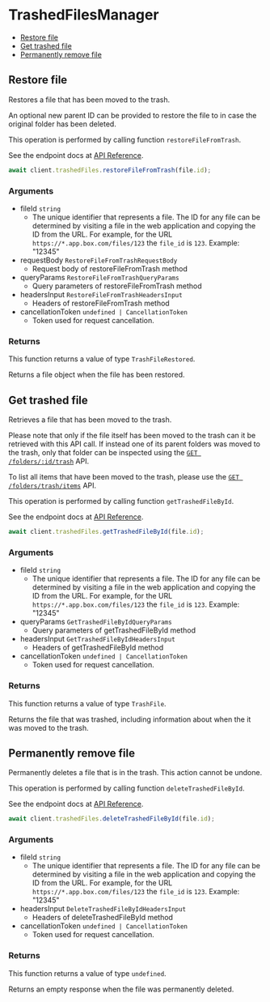 # TrashedFilesManager

- [Restore file](#restore-file)
- [Get trashed file](#get-trashed-file)
- [Permanently remove file](#permanently-remove-file)

## Restore file

Restores a file that has been moved to the trash.

An optional new parent ID can be provided to restore the file to in case the
original folder has been deleted.

This operation is performed by calling function `restoreFileFromTrash`.

See the endpoint docs at
[API Reference](https://developer.box.com/reference/post-files-id/).

<!-- sample post_files_id -->

```ts
await client.trashedFiles.restoreFileFromTrash(file.id);
```

### Arguments

- fileId `string`
  - The unique identifier that represents a file. The ID for any file can be determined by visiting a file in the web application and copying the ID from the URL. For example, for the URL `https://*.app.box.com/files/123` the `file_id` is `123`. Example: "12345"
- requestBody `RestoreFileFromTrashRequestBody`
  - Request body of restoreFileFromTrash method
- queryParams `RestoreFileFromTrashQueryParams`
  - Query parameters of restoreFileFromTrash method
- headersInput `RestoreFileFromTrashHeadersInput`
  - Headers of restoreFileFromTrash method
- cancellationToken `undefined | CancellationToken`
  - Token used for request cancellation.

### Returns

This function returns a value of type `TrashFileRestored`.

Returns a file object when the file has been restored.

## Get trashed file

Retrieves a file that has been moved to the trash.

Please note that only if the file itself has been moved to the
trash can it be retrieved with this API call. If instead one of
its parent folders was moved to the trash, only that folder
can be inspected using the
[`GET /folders/:id/trash`](e://get_folders_id_trash) API.

To list all items that have been moved to the trash, please
use the [`GET /folders/trash/items`](e://get-folders-trash-items/)
API.

This operation is performed by calling function `getTrashedFileById`.

See the endpoint docs at
[API Reference](https://developer.box.com/reference/get-files-id-trash/).

<!-- sample get_files_id_trash -->

```ts
await client.trashedFiles.getTrashedFileById(file.id);
```

### Arguments

- fileId `string`
  - The unique identifier that represents a file. The ID for any file can be determined by visiting a file in the web application and copying the ID from the URL. For example, for the URL `https://*.app.box.com/files/123` the `file_id` is `123`. Example: "12345"
- queryParams `GetTrashedFileByIdQueryParams`
  - Query parameters of getTrashedFileById method
- headersInput `GetTrashedFileByIdHeadersInput`
  - Headers of getTrashedFileById method
- cancellationToken `undefined | CancellationToken`
  - Token used for request cancellation.

### Returns

This function returns a value of type `TrashFile`.

Returns the file that was trashed,
including information about when the it
was moved to the trash.

## Permanently remove file

Permanently deletes a file that is in the trash.
This action cannot be undone.

This operation is performed by calling function `deleteTrashedFileById`.

See the endpoint docs at
[API Reference](https://developer.box.com/reference/delete-files-id-trash/).

<!-- sample delete_files_id_trash -->

```ts
await client.trashedFiles.deleteTrashedFileById(file.id);
```

### Arguments

- fileId `string`
  - The unique identifier that represents a file. The ID for any file can be determined by visiting a file in the web application and copying the ID from the URL. For example, for the URL `https://*.app.box.com/files/123` the `file_id` is `123`. Example: "12345"
- headersInput `DeleteTrashedFileByIdHeadersInput`
  - Headers of deleteTrashedFileById method
- cancellationToken `undefined | CancellationToken`
  - Token used for request cancellation.

### Returns

This function returns a value of type `undefined`.

Returns an empty response when the file was
permanently deleted.
